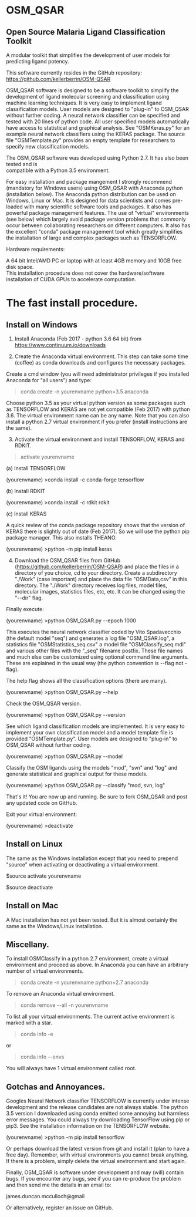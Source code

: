 OSM_QSAR
========

Open Source Malaria Ligand Classification Toolkit
-------------------------------------------------

A modular toolkit that simplifies the development of user models for 
predicting ligand potency. 

This software currently resides in the GitHub repository:
https://github.com/kellerberrin/OSM-QSAR

OSM_QSAR software is designed to be a software toolkit to simplify the development of 
ligand molecular screening and classification using machine learning techniques. 
It is very easy to implement ligand classification models. User models are designed 
to "plug-in" to OSM_QSAR without further coding. A neural network classifier can be 
specified and tested with 20 lines of python code. All user specified models 
automatically have access to statistical and graphical analysis.
See "OSMKeras.py" for an example neural network classifiers using the KERAS
package. The source file "OSMTemplate.py" provides an empty template for researchers to
specify new classification models.

The OSM_QSAR software was developed using Python 2.7. It has also been tested and is  
compatible with a Python 3.5 environment.

For easy installation and package mangement I strongly recommend (mandatory for Windows users) 
using OSM_QSAR with Anaconda python (installation below). The Anaconda python distribution 
can be used on Windows, Linux or Mac. It is designed for data scientists and comes pre-loaded 
with many scientific software tools  and packages. It also has powerful package management features. 
The use of "virtual" environments (see below) which largely avoid package version problems that 
commonly occur between collaborating researchers on different computers. 
It also has the excellent "conda" package management tool which greatly simplifies the installation of large
and complex packages such as TENSORFLOW.  
        
Hardware requirements:

A 64 bit Intel/AMD PC or laptop with at least 4GB memory and 10GB free disk space.  
This installation procedure does not cover the hardware/software installation of CUDA GPUs 
to accelerate computation.    
    
The fast install procedure.
===========================

Install on Windows
------------------

1. Install Anaconda (Feb 2017 - python 3.6 64 bit) from https://www.continuum.io/downloads

2. Create the Anaconda virtual environment. This step can take some time (coffee)
as conda downloads and configures the necessary packages.

Create a cmd window (you will need administrator privileges if you installed
Anaconda for "all users") and type:

>conda create -n yourenvname python=3.5 anaconda

Choose python 3.5 as your virtual python version as some packages such as TENSORFLOW
and KERAS are not yet compatible (Feb 2017) with python 3.6. The virtual environment name 
<yourenvname> can be any name. Note that you can also install a python 2.7 virtual
environment if you prefer (install instructions are the same).

3. Activate the virtual environment and install TENSORFLOW, KERAS and RDKIT.

>activate yourenvname

(a) Install TENSORFLOW

(yourenvname) >conda install -c conda-forge tensorflow

(b) Install RDKIT

(yourenvname) >conda install -c rdkit rdkit

(c) Install KERAS

A quick review of the conda package repository shows that the version of KERAS
there is slightly out of date (Feb 2017). So we will use the python pip package
manager. This also installs THEANO.

(yourenvname) >python -m pip install keras

4. Download the OSM_QSAR files from GitHub (https://github.com/kellerberrin/OSM-QSAR) 
and place the files in a directory of you choice,
cd to your directory. Create a subdirectory "./Work" (case important) and place the 
data file "OSMData,csv" in this directory. The "./Work" directory receives log 
files, model files, molecular images, statistics files, etc, etc. It can be changed 
using the "--dir" flag.

Finally execute:

(yourenvname) >python OSM_QSAR.py --epoch 1000 

This executes the neural network classifier coded by Vito Spadavecchio (the default model "seq") 
and generates a log file "OSM_QSAR.log", a statistics file "OSMStatistics_seq.csv" a
model file "OSMClassify_seq.mdl" and various other files with the "_seq" filename postfix. 
These file names and much else can be customized using
optional command line arguments. These are explained in the usual way 
(the python convention is --flag not -flag).

The help flag shows all the classification options (there are many).

(yourenvname) >python OSM_QSAR.py --help 

Check the OSM_QSAR version.

(yourenvname) >python OSM_QSAR.py --version

See which ligand classification models are implemented. It is very easy to implement
your own classification model and a model template file is provided "OSMTemplate.py".
User models are designed to "plug-in" to OSM_QSAR without further coding.

(yourenvname) >python OSM_QSAR.py --model

Classify the OSM ligands using the models "mod", "svn" and "log" and generate 
statistical and graphical output for these models.

(yourenvname) >python OSM_QSAR.py --classify "mod, svn, log"

That's it! You are now up and running. Be sure to fork OSM_QSAR 
and post any updated code on GitHub.

Exit your virtual environment:

(yourenvname) >deactivate
 

Install on Linux
------------------

The same as the Windows installation except that you need to prepend "source" when
activating or deactivating a virtual environment.

$source activate yourenvname

$source deactivate


Install on Mac
--------------

A Mac installation has not yet been tested. But it is almost 
certainly the same as the Windows/Linux installation. 


Miscellany.
-----------

To install OSMClassify in a python 2.7 environment, create a virtual environment
and proceed as above. In Anaconda you can have an arbitrary number of
virtual environments.

>conda create -n yourenvname python=2.7 anaconda

To remove an Anaconda virtual environment.

>conda remove --all -n yourenvname

To list all your virtual environments. The current active environment is marked
with a star.

>conda info -e

or

>conda info --envs


You will always have 1 virtual environment called root.


Gotchas and Annoyances.
-----------------------

Googles Neural Network classifier TENSORFLOW is currently under intense development and the release candidates are not always stable.
The python 3.5 version I downloaded using conda emitted some annoying but harmless error messages.
You could always try downloading TensorFlow using pip or pip3. See the installation information
on the TENSORFLOW website.

(yourenvname) >python -m pip install tensorflow

Or perhaps download the latest version from git and install it (plan to have a free day).
Remember, with virtual environments you cannot break anything.
If there is a problem, simply delete the virtual environment and start again.

Finally, OSM_QSAR is software under development and may (will) contain bugs. 
If you encounter any bugs, see if you can re-produce the problem and then send me
the details in an email to:

james.duncan.mcculloch@gmail
 
Or alternatively, register an issue on GitHub.


